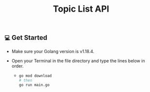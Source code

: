 <h1 align="center">Topic List API</h1>

<br />

## `💻` Get Started
- Make sure your Golang version is v1.18.4.
- Open your Terminal in the file directory and type the lines below in order.

  - ```bash
    go mod download
    # then
    go run main.go
    ```

<br />
